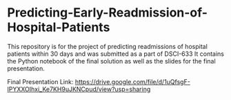 # Predicting-Early-Readmission-of-Hospital-Patients
This repository is for the project of predicting readmissions of hospital patients within 30 days and was submitted as a part of DSCI-633
It contains the Python notebook of the final solution as well as the slides for the final presentation.

Final Presentation Link: https://drive.google.com/file/d/1uQfsgF-IPYXXOIhxi_Ke7KH9uJKNCpud/view?usp=sharing
